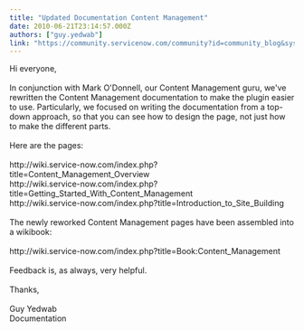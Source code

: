 ```yaml
---
title: "Updated Documentation Content Management"
date: 2010-06-21T23:14:57.000Z
authors: ["guy.yedwab"]
link: "https://community.servicenow.com/community?id=community_blog&sys_id=2dcd22e9dbd0dbc01dcaf3231f961943"
---
```

<p>Hi everyone,<br /><br />In conjunction with Mark O'Donnell, our Content Management guru, we've rewritten the Content Management documentation to make the plugin easier to use. Particularly, we focused on writing the documentation from a top-down approach, so that you can see how to design the page, not just how to make the different parts.<br /><br />Here are the pages:<br /><br />http://wiki.service-now.com/index.php?title=Content_Management_Overview<br />http://wiki.service-now.com/index.php?title=Getting_Started_With_Content_Management<br />http://wiki.service-now.com/index.php?title=Introduction_to_Site_Building<br /><br />The newly reworked Content Management pages have been assembled into a wikibook:<br /><br />http://wiki.service-now.com/index.php?title=Book:Content_Management<br /><br />Feedback is, as always, very helpful.<br /><br />Thanks,<br /><br />Guy Yedwab<br />Documentation</p>
